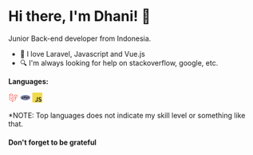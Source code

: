 <!--code><img height="20" src="https://raw.githubusercontent.com/github/explore/80688e429a7d4ef2fca1e82350fe8e3517d3494d/topics/python/python.png"></code -->
# Hi there, I'm Dhani! 👋

Junior Back-end developer from Indonesia.

- 🌱 I love Laravel, Javascript and Vue.js
- 🔍 I'm always looking for help on stackoverflow, google, etc.

**Languages:**  

<code><img height="20" src="https://raw.githubusercontent.com/github/explore/80688e429a7d4ef2fca1e82350fe8e3517d3494d/topics/laravel/laravel.png"></code>
<code><img height="20" src="https://raw.githubusercontent.com/github/explore/5c058a388828bb5fde0bcafd4bc867b5bb3f26f3/topics/php/php.png"></code>
<code><img height="20" src="https://raw.githubusercontent.com/github/explore/80688e429a7d4ef2fca1e82350fe8e3517d3494d/topics/javascript/javascript.png"></code>


*NOTE: Top languages does not indicate my skill level or something like that.


<!-- a>
  <img align="center" src="https://github-readme-stats.vercel.app/api?username=dhanifu&show_icons=true&include_all_commits=true&theme=tokyonight&bg_color=0,141E30,243B55" alt="Ramdhani's github stats" />
</a -->

<!-- a>
  <img align="center" src="https://github-readme-stats.vercel.app/api/top-langs/?username=dhanifu&layout=compact&theme=tokyonight&bg_color=0,141E30,243B55" />
</a -->

#### Don't forget to be grateful
